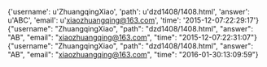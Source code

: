 {'username': u'ZhuangqingXiao', 'path': u'dzd1408/1408.html', 'answer': u'ABC', 'email': u'xiaozhuangqing@163.com', 'time': '2015-12-07:22:29:17'}
{"username": "ZhuangqingXiao", "path": "dzd1408/1408.html", "answer": "AB", "email": "xiaozhuangqing@163.com", "time": "2015-12-07:22:31:07"}
{"username": "ZhuangqingXiao", "path": "dzd1408/1408.html", "answer": "AB", "email": "xiaozhuangqing@163.com", "time": "2016-01-30:13:09:59"}